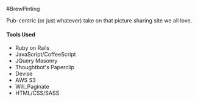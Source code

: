 #BrewPinting
<p>Pub-centric (or just whatever) take on that picture sharing site we all love.</p>

<h4>Tools Used</h4>
<ul>
  <li>Ruby on Rails</li>
  <li>JavaScript/CoffeeScript</li>
  <li>JQuery Masonry</li>
  <li>Thoughtbot's Paperclip</li>
  <li>Devise</li>
  <li>AWS S3</li>
  <li>Will_Paginate</li>
  <li>HTML/CSS/SASS</li>
</ul>
